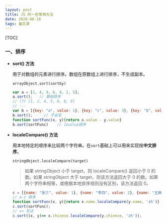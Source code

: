 ```yaml
---
layout: post
title: JS 的一些常用方法
date: 2020-08-18
tags: 备忘录   
---
```


[TOC]

### 一、排序

- **sort() 方法**

  用于对数组的元素进行排序。数组在原数组上进行排序，不生成副本。

  `arrayObject.sort(sortby)`

  ```javascript
  var a = [1, 4, 9, 6, 8, 2, 5];
  a.sort();   // 基础排序
  // (7) [1, 2, 4, 5, 6, 8, 9]
  // ---
  var b = [{key: "a", value: 1}, {key: "c", value: 3}, {key: "b", value: 2}];
  b.sort();     // 不会变
  function sortFunc(x, y){return x.value - y.value}
  b.sort(sortFunc)    // 以value排序
  ```

- **localeCompare() 方法**

  用本地特定的顺序来比较两个字符串。在`sort`基础上可以用来实现按**中文排序**。

  `stringObject.localeCompare(target)`

  > 如果 stringObject 小于 target，则 localeCompare() 返回小于 0 的数。如果 stringObject 大于 target，则该方法返回大于 0 的数。如果两个字符串相等，或根据本地排序规则没有区别，该方法返回 0。

  ```javascript
  c = [{name: "张三", value: 1}, {name: "李四", value: 2}, {name: "王麻子", value: 3}];
  // a-z 排序
  function sortFunc(x, y){return x.name.localeCompare(y.name, 'zh')}
  c.sort(sortFunc);
  // => 写法
  c.sort((x, y)=> x.chinese.localeCompare(y.chinese, 'zh'));
  ```

  